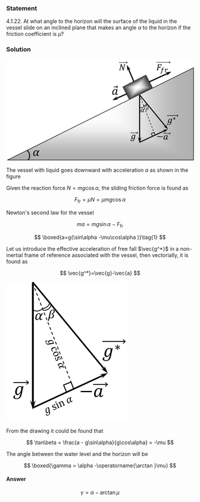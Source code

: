 ###  Statement

$4.1.22.$ At what angle to the horizon will the surface of the liquid in the vessel slide on an inclined plane that makes an angle $\alpha$ to the horizon if the friction coefficient is $\mu$?

### Solution

![ Forces acting on the system |791x426, 51%](../../img/4.1.22/4.1.22_1.png)

The vessel with liquid goes downward with acceleration $a$ as shown in the figure

Given the reaction force $N=mg\cos\alpha$, the sliding friction force is found as

$$
F_\text{fr} = \mu N = \mu mg\cos\alpha
$$

Newton's second law for the vessel

$$
ma = mg\sin\alpha -F_\text{fr}
$$

$$
\boxed{a=g(\sin\alpha -\mu\cos\alpha )}\tag{1}
$$

Let us introduce the effective acceleration of free fall $\vec{g^*}$ in a non-inertial frame of reference associated with the vessel, then vectorially, it is found as

$$
\vec{g^*}=\vec{g}-\vec{a}
$$

![ Effective acceleration of free fall $\vec{g^*}$ |326x375, 26%](../../img/4.1.22/4.1.22_2.png)

From the drawing it could be found that

$$
\tan\beta = \frac{a - g\sin\alpha}{g\cos\alpha} = -\mu
$$

The angle between the water level and the horizon will be

$$
\boxed{\gamma = \alpha -\operatorname{\arctan }\mu}
$$

#### Answer

$$
\gamma =\alpha -\operatorname{\arctan }\mu
$$